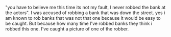 "you have to believe me this time its not my fault, I never robbed the bank at the actors".
 I was accused of robbing a bank that was down the street. yes i am known to rob banks that was not that one because it would be easy to be caught. But because how many time I've robbed banks they think i robbed this one. I've caught a picture of one of the robber.